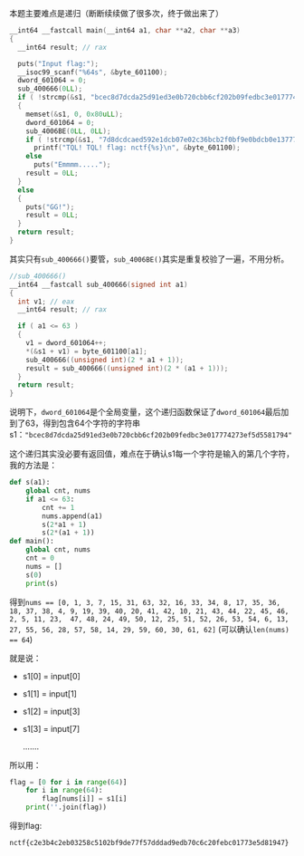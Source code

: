 本题主要难点是递归（断断续续做了很多次，终于做出来了）

```c++
__int64 __fastcall main(__int64 a1, char **a2, char **a3)
{
  __int64 result; // rax

  puts("Input flag:");
  __isoc99_scanf("%64s", &byte_601100);
  dword_601064 = 0;
  sub_400666(0LL);
  if ( !strcmp(&s1, "bcec8d7dcda25d91ed3e0b720cbb6cf202b09fedbc3e017774273ef5d5581794") )
  {
    memset(&s1, 0, 0x80uLL);
    dword_601064 = 0;
    sub_4006BE(0LL, 0LL);
    if ( !strcmp(&s1, "7d8dcdcaed592e1dcb07e02c36bcb2f0bf9e0bdcb0e13777237e25fd48515974") )
      printf("TQL! TQL! flag: nctf{%s}\n", &byte_601100);
    else
      puts("Emmmm.....");
    result = 0LL;
  }
  else
  {
    puts("GG!");
    result = 0LL;
  }
  return result;
}
```

其实只有`sub_400666()`要管，`sub_4006BE()`其实是重复校验了一遍，不用分析。

```c++
//sub_400666()
__int64 __fastcall sub_400666(signed int a1)
{
  int v1; // eax
  __int64 result; // rax

  if ( a1 <= 63 )
  {
    v1 = dword_601064++;
    *(&s1 + v1) = byte_601100[a1];
    sub_400666((unsigned int)(2 * a1 + 1));
    result = sub_400666((unsigned int)(2 * (a1 + 1)));
  }
  return result;
}
```

说明下，`dword_601064`是个全局变量，这个递归函数保证了`dword_601064`最后加到了63，得到包含64个字符的字符串s1：`"bcec8d7dcda25d91ed3e0b720cbb6cf202b09fedbc3e017774273ef5d5581794"`



这个递归其实没必要有返回值，难点在于确认s1每一个字符是输入的第几个字符，我的方法是：

```python
def s(a1):
    global cnt, nums
    if a1 <= 63:
        cnt += 1
        nums.append(a1)
        s(2*a1 + 1)
        s(2*(a1 + 1))
def main():
    global cnt, nums
    cnt = 0
    nums = []
    s(0)
    print(s)
```

得到`nums == [0, 1, 3, 7, 15, 31, 63, 32, 16, 33, 34, 8, 17, 35, 36, 18, 37, 38, 4, 9, 19, 39, 40, 20, 41, 42, 10, 21, 43, 44, 22, 45, 46, 2, 5, 11, 23, 
47, 48, 24, 49, 50, 12, 25, 51, 52, 26, 53, 54, 6, 13, 27, 55, 56, 28, 57, 58, 14, 29, 59, 60, 30, 61, 62]` (可以确认`len(nums) == 64`)

就是说：

 * s1[0] = input[0]

 * s1[1] = input[1]

 * s1[2] = input[3]

 * s1[3] = input[7]

   .......

所以用：

```python
flag = [0 for i in range(64)]
    for i in range(64):
        flag[nums[i]] = s1[i]
    print(''.join(flag))
```

得到flag:

`nctf{c2e3b4c2eb03258c5102bf9de77f57dddad9edb70c6c20febc01773e5d81947}`